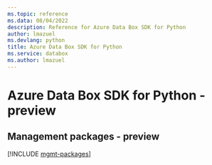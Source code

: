 ```yaml
---
ms.topic: reference
ms.data: 08/04/2022
description: Reference for Azure Data Box SDK for Python
author: lmazuel
ms.devlang: python
title: Azure Data Box SDK for Python
ms.service: databox
ms.author: lmazuel
---
```

# Azure Data Box SDK for Python - preview

## Management packages - preview
[!INCLUDE [mgmt-packages](data-box-mgmt-index.md)]